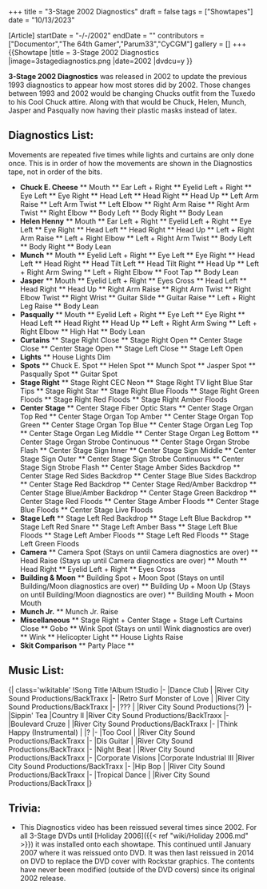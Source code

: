 +++
title = "3-Stage 2002 Diagnostics"
draft = false
tags = ["Showtapes"]
date = "10/13/2023"

[Article]
startDate = "-/-/2002"
endDate = ""
contributors = ["Documentor","The 64th Gamer","Parum33","CyCGM"]
gallery = []
+++
{{Showtape
|title = 3-Stage 2002 Diagnostics
|image=3stagediagnostics.png
|date=2002
|dvdcu=y
}}

<b>3-Stage 2002 Diagnostics</b> was released in 2002 to update the previous 1993 diagnostics to appear how most stores did by 2002. Those changes between 1993 and 2002 would be changing Chucks outfit from the Tuxedo to his Cool Chuck attire. Along with that would be Chuck, Helen, Munch, Jasper and Pasqually now having their plastic masks instead of latex. 

<h2> Diagnostics List: </h2>
Movements are repeated five times while lights and curtains are only done once. This is in order of how the movements are shown in the Diagnostics tape, not in order of the bits.

* <b>Chuck E. Cheese</b>
** Mouth
** Ear Left + Right
** Eyelid Left + Right
** Eye Left
** Eye Right
** Head Left
** Head Right
** Head Up
** Left Arm Raise
** Left Arm Twist
** Left Elbow
** Right Arm Raise
** Right Arm Twist
** Right Elbow
** Body Left
** Body Right
** Body Lean
* <b>Helen Henny</b>
** Mouth
** Ear Left + Right
** Eyelid Left + Right
** Eye Left
** Eye Right
** Head Left
** Head Right
** Head Up
** Left + Right Arm Raise
** Left + Right Elbow
** Left + Right Arm Twist
** Body Left
** Body Right
** Body Lean
* <b>Munch</b>
** Mouth
** Eyelid Left + Right
** Eye Left
** Eye Right
** Head Left
** Head Right
** Head Tilt Left
** Head Tilt Right
** Head Up
** Left + Right Arm Swing
** Left + Right Elbow
** Foot Tap
** Body Lean
* <b>Jasper</b>
** Mouth
** Eyelid Left + Right
** Eyes Cross
** Head Left
** Head Right
** Head Up
** Right Arm Raise
** Right Arm Twist
** Right Elbow Twist
** Right Wrist
** Guitar Slide
** Guitar Raise
** Left + Right Leg Raise
** Body Lean
* <b>Pasqually</b>
** Mouth
** Eyelid Left + Right
** Eye Left
** Eye Right
** Head Left
** Head Right
** Head Up
** Left + Right Arm Swing
** Left + Right Elbow
** High Hat
** Body Lean
* <b>Curtains</b>
** Stage Right Close
** Stage Right Open
** Center Stage Close
** Center Stage Open
** Stage Left Close
** Stage Left Open
* <b>Lights</b>
** House Lights Dim
* <b>Spots</b>
** Chuck E. Spot
** Helen Spot
** Munch Spot
** Jasper Spot
** Pasqually Spot
** Guitar Spot
* <b>Stage Right</b>
** Stage Right CEC Neon
** Stage Right TV light Blue Star Tips
** Stage Right Star
** Stage Right Blue Floods
** Stage Right Green Floods
** Stage Right Red Floods
** Stage Right Amber Floods
* <b>Center Stage</b>
** Center Stage Fiber Optic Stars
** Center Stage Organ Top Red
** Center Stage Organ Top Amber
** Center Stage Organ Top Green
** Center Stage Organ Top Blue
** Center Stage Organ Leg Top
** Center Stage Organ Leg Middle
** Center Stage Organ Leg Bottom
** Center Stage Organ Strobe Continuous
** Center Stage Organ Strobe Flash
** Center Stage Sign Inner
** Center Stage Sign Middle
** Center Stage Sign Outer
** Center Stage Sign Strobe Continuous
** Center Stage Sign Strobe Flash
** Center Stage Amber Sides Backdrop
** Center Stage Red Sides Backdrop
** Center Stage Blue Sides Backdrop
** Center Stage Red Backdrop
** Center Stage Red/Amber Backdrop
** Center Stage Blue/Amber Backdrop
** Center Stage Green Backdrop
** Center Stage Red Floods
** Center Stage Amber Floods
** Center Stage Blue Floods
** Center Stage Live Floods
* <b>Stage Left</b>
** Stage Left Red Backdrop
** Stage Left Blue Backdrop
** Stage Left Red Snare
** Stage Left Amber Bass
** Stage Left Blue Floods
** Stage Left Amber Floods
** Stage Left Red Floods
** Stage Left Green Floods
* <b>Camera</b>
** Camera Spot (Stays on until Camera diagnostics are over)
** Head Raise (Stays up until Camera diagnostics are over)
** Mouth
** Head Right
** Eyelid Left + Right
** Eyes Cross
* <b>Building & Moon</b>
** Building Spot + Moon Spot (Stays on until Building/Moon diagnostics are over)
** Building Up + Moon Up (Stays on until Building/Moon diagnostics are over)
** Building Mouth + Moon Mouth
* <b>Munch Jr.</b>
** Munch Jr. Raise
* <b>Miscellaneous</b>
** Stage Right + Center Stage + Stage Left Curtains Close
** Gobo
** Wink Spot (Stays on until Wink diagnostics are over)
** Wink
** Helicopter Light
** House Lights Raise
* <b>Skit Comparison</b>
** Party Place
**

<h2> Music List: </h2>

{| class='wikitable'
!Song Title
!Album
!Studio
|-
|Dance Club
|
|River City Sound Productions/BackTraxx
|-
|Retro Surf Monster of Love
|
|River City Sound Productions/BackTraxx
|-
|???
|
|River City Sound Productions(?)
|-
|Sippin' Tea
|Country II
|River City Sound Productions/BackTraxx
|-
|Boulevard Cruze
|
|River City Sound Productions/BackTraxx
|-
|Think Happy (Instrumental)
|
|?
|-
|Too Cool
|
|River City Sound Productions/BackTraxx
|-
|Dis Guitar
|
|River City Sound Productions/BackTraxx
|-
|Night Beat
|
|River City Sound Productions/BackTraxx
|-
|Corporate Visions
|Corporate Industrial III
|River City Sound Productions/BackTraxx
|-
|Hip Bop
|
|River City Sound Productions/BackTraxx
|-
|Tropical Dance
|
|River City Sound Productions/BackTraxx
|}

<h2> Trivia: </h2>

* This Diagnostics video has been reissued several times since 2002. For all 3-Stage DVDs until [Holiday 2006]({{< ref "wiki/Holiday 2006.md" >}}) it was installed onto each showtape. This continued until January 2007 where it was reissued onto DVD. It was then last reissued in 2014 on DVD to replace the DVD cover with Rockstar graphics. The contents have never been modified (outside of the DVD covers) since its original 2002 release.